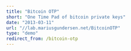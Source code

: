 ```yaml
---
title: "Bitcoin OTP"
short: "One Time Pad of bitcoin private keys"
date: "2013-03-11"
url: "//lab.mariusgundersen.net/BitcoinOTP"
type: "demo"
redirect_from: /bitcoin-otp
---
```



